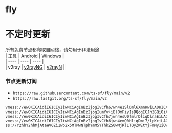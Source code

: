 # fly
# 不定时更新
所有免费节点都爬取自网络，请勿用于非法用途  
|  工具  | Android  | Windows  |  
|  ----  | ----   | ----  |  
| v2ray  | [v2rayNG](https://github.com/2dust/v2rayNG/releases) | [v2rayN](https://github.com/2dust/v2rayN/releases) |  
  
### 节点更新订阅  
- `https://raw.githubusercontent.com/ts-sf/fly/main/v2`  
- `https://raw.fastgit.org/ts-sf/fly/main/v2`  
``` 
vmess://ew0KICAidiI6ICIyIiwNCiAgInBzIjogIvCfh6/wn4e1SlDml6XmnKwiLA0KICAiYWRkIjogIjQ3LjI0NS41My43NSIsDQogICJwb3J0IjogIjEwMDAwIiwNCiAgImlkIjogIjQ1ODY5YjhhLWU1ZmMtMTFlZC04NWE0LTAwMTYzZTAwNDFkYSIsDQogICJhaWQiOiAiMCIsDQogICJzY3kiOiAiYXV0byIsDQogICJuZXQiOiAid3MiLA0KICAidHlwZSI6ICJub25lIiwNCiAgImhvc3QiOiAiIiwNCiAgInBhdGgiOiAiL3ZwbmphbnRpdCIsDQogICJ0bHMiOiAiIiwNCiAgInNuaSI6ICIiDQp9
vmess://ew0KICAidiI6ICIyIiwNCiAgInBzIjogIumYv+iBlOmFiyIsDQogICJhZGQiOiAiNS40NC40Mi4xNiIsDQogICJwb3J0IjogIjEwMDAwIiwNCiAgImlkIjogIjUyMzQ1NTQ0LWU1ZmItMTFlZC05NGVlLWQzMTc4Mjk0ZTEwMSIsDQogICJhaWQiOiAiMCIsDQogICJzY3kiOiAiYXV0byIsDQogICJuZXQiOiAid3MiLA0KICAidHlwZSI6ICJub25lIiwNCiAgImhvc3QiOiAiIiwNCiAgInBhdGgiOiAiL3ZwbmphbnRpdCIsDQogICJ0bHMiOiAiIiwNCiAgInNuaSI6ICIiDQp9
vmess://ew0KICAidiI6ICIyIiwNCiAgInBzIjogIvCfh7jwn4esU0fmlrDliqDlnaEiLA0KICAiYWRkIjogInNpcGxpZXIudG9wIiwNCiAgInBvcnQiOiAiMTQwODgiLA0KICAiaWQiOiAiMTgyMWQ5YWEtMTIwZS00NzdhLTg1ZTItODc2Y2ZiY2JhMjFmIiwNCiAgImFpZCI6ICIwIiwNCiAgInNjeSI6ICJhdXRvIiwNCiAgIm5ldCI6ICJ0Y3AiLA0KICAidHlwZSI6ICJub25lIiwNCiAgImhvc3QiOiAiIiwNCiAgInBhdGgiOiAiIiwNCiAgInRscyI6ICIiLA0KICAic25pIjogIiINCn0=
vmess://ew0KICAidiI6ICIyIiwNCiAgInBzIjogIvCfh6jwn4emQ0HliqDmi7/lpKciLA0KICAiYWRkIjogIjE5Mi45OS4yNDcuNTIiLA0KICAicG9ydCI6ICIxMDAwMCIsDQogICJpZCI6ICJiY2Y5ZWUxNi1lNWZiLTExZWQtODU0Zi00ZmIxYTQ3NWFjMmMiLA0KICAiYWlkIjogIjAiLA0KICAic2N5IjogImF1dG8iLA0KICAibmV0IjogIndzIiwNCiAgInR5cGUiOiAibm9uZSIsDQogICJob3N0IjogIjE5Mi45OS4yNDcuNTIiLA0KICAicGF0aCI6ICIvdnBuamFudGl0IiwNCiAgInRscyI6ICIiLA0KICAic25pIjogIiINCn0=
ss://Y2hhY2hhMjAtaWV0Zi1wb2x5MTMwNTphYmM5YThkZS0wMjRlLTQyZWEtYjFmMy1iOWVhN2E4NWY5ZWQ=@a.gfw.services:21566#%f0%9f%87%a8%f0%9f%87%a6CA%e5%8a%a0%e6%8b%bf%e5%a4%a7
```